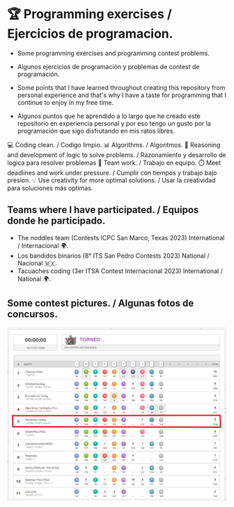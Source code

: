 # 🏆 Programming exercises / Ejercicios de programacion.

- Some programming exercises and programming contest problems.
- Algunos ejercicios de programación y problemas de contest de programación.

- Some points that I have learned throughout creating this repository from personal experience and that's why I have a taste for programming that I continue to enjoy in my free time.
- Algunos puntos que he aprendido a lo largo que he creado este repositorio en experiencia personal y por eso tengo un gusto por la programación que sigo disfrutando en mis ratos libres.

💻 Coding clean. / Codigo limpio.
📊 Algorithms. / Algoritmos.
🧠 Reasoning and development of logic to solve problems. / Razonamiento y desarrollo de logica para resolver problemas
👥 Team work. / Trabajo en equipo.
⏱️ Meet deadlines and work under pressure. / Cumplir con tiempos y trabajo bajo presion.
💡 Use creativity for more optimal solutions. / Usar la creatividad para soluciones más optimas.

## Teams where I have participated. / Equipos donde he participado.

- The noddles team (Contests ICPC San Marco, Texas 2023) International / Internacional 🌍.
- Los bandidos binarios (8° ITS San Pedro Contests 2023) National / Nacional 🇲🇽.
- Tacuaches coding (3er ITSA Contest Internacional 2023) International / National 🌍.

## Some contest pictures. /  Algunas fotos de concursos.
![Ranking](./ITSA%20Contest%20Internacional%202023/posiciones_contest_2023.PNG)
